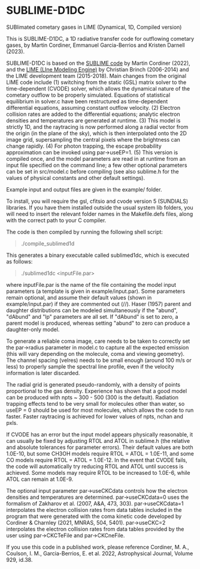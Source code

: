# SUBLIME-D1DC

SUBlimated cometary gases in LIME (Dynamical, 1D, Compiled version)

This is SUBLIME-D1DC, a 1D radiative transfer code for outflowing cometary gases, by Martin Cordiner, Emmanuel Garcia-Berrios and Kristen Darnell (2023). 

SUBLIME-D1DC is based on the [SUBLIME code](https://ui.adsabs.harvard.edu/abs/2022ApJ...929...38C/abstract) by Martin Cordiner (2022), and the [LIME (LIne Modeling Engine)](https://github.com/lime-rt/lime) by Christian Brinch (2006-2014) and the LIME development team (2015-2018). Main changes from the original LIME code include (1) switching from the static (GSL) matrix solver to the time-dependent (CVODE) solver, which allows the dynamical nature of the cometary outflow to be properly simulated. Equations of statistical equilibrium in solver.c have been restructured as time-dependent differential equations, assuming constant outflow velocity. (2) Electron collision rates are added to the differential equations; analytic electron densities and temperatures are generated at runtime. (3) This model is strictly 1D, and the raytracing is now performed along a radial vector from the origin (in the plane of the sky), which is then interpolated onto the 2D image grid, supersampling the central pixels where the brightness can change rapidly. (4) For photon trapping, the escape probability approximation can be invoked using par->useEP=1. (5) This version is compiled once, and the model parameters are read in at runtime from an input file specified on the command line; a few other optional parameters can be set in src/model.c before compiling (see also sublime.h for the values of physical constants and other default settings).

Example input and output files are given in the example/ folder. 

To install, you will require the gsl, cfitsio and cvode version 5 (SUNDIALS) libraries. If you have them installed outside the usual system lib folders, you will need to insert the relevant folder names in the Makefile.defs files, along with the correct path to your C compiler.

The code is then compiled by running the following shell script:

> ./compile_sublimed1d

This generates a binary executable called sublimed1dc, which is executed as follows:

> ./sublimed1dc <inputFile.par>

where inputFile.par is the name of the file containing the model input parameters (a template is given in example/input.par). Some parameters remain optional, and assume their default values (shown in example/input.par) if they are commented out (//). Haser (1957) parent and daughter distributions can be modeled simultaneously if the "abund", "dAbund" and "lp" parameters are all set. If "dAbund" is set to zero, a parent model is produced, whereas setting "abund" to zero can produce a daughter-only model.

To generate a reliable coma image, care needs to be taken to correctly set the par->radius parameter in model.c to capture all the expected emission (this will vary depending on the molecule, coma and viewing geometry). The channel spacing (velres) needs to be small enough (around 100 m/s or less) to properly sample the spectral line profile, even if the velocity information is later discarded. 

The radial grid is generated pseudo-randomly, with a density of points proportional to the gas density. Experience has shown that a good model can be produced with npts ~ 300 - 500 (300 is the default).  Radiation trapping effects tend to be very small for molecules other than water, so useEP = 0 should be used for most molecules, which allows the code to run faster. Faster raytracing is achieved for lower values of npts, nchan and pxls.

If CVODE has an error but the input model appears physically reasonable, it can usually be fixed by adjusting RTOL and ATOL in sublime.h (the relative and absolute tolerances for parameter errors). Their default values are both 1.0E-10, but some CH3OH models require RTOL = ATOL = 1.0E-11, and some CO models require RTOL = ATOL = 1.0E-12. In the event that CVODE fails, the code will automatically try reducing RTOL and ATOL until success is achieved. Some models may require RTOL to be increased to 1.0E-6, while ATOL can remain at 1.0E-9.

The optional input parameter par->useCKCdata controls how the electron densities and temperatures are determined. par->useCKCdata=0 uses the formalism of Zakharov et al. (2007, A&A, 473, 303). par->useCKCdata=1 interpolates the electron collision rates from data tables included in the program that were generated with the coma kinetic code developed by Cordiner & Charnley (2021, MNRAS, 504, 5401). par->useCKC=2 interpolates the electron collision rates from data tables provided by the user using par->CKCTeFile and par->CKCneFile.

If you use this code in a published work, please reference Cordiner, M. A., Coulson, I. M., Garcia-Berrios, E. et al. 2022, Astrophysical Journal, Volume 929, id.38.
